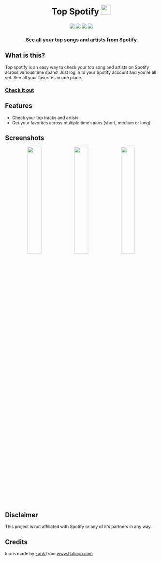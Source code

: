  <h1 align="center">
 <br>
  Top Spotify <img width = "32px" src = "https://user-images.githubusercontent.com/31800695/235343147-5fac5ec2-9b97-442c-8b02-927a5d4ea4d5.png">
 
</h1>
 
<h3 align="center">
<img src ="https://img.shields.io/badge/Next.js-000000.svg?style=for-the-badge&logo=nextdotjs&logoColor=white">
<img src ="https://img.shields.io/badge/Spotify-1DB954.svg?style=for-the-badge&logo=Spotify&logoColor=white">
<img src ="https://img.shields.io/badge/React-61DAFB.svg?style=for-the-badge&logo=React&logoColor=black">
<img src ="https://img.shields.io/badge/Vercel-000000.svg?style=for-the-badge&logo=Vercel&logoColor=white">
<br>
</h3>
<h3 align="center">
See all your top songs and artists from Spotify
</h3>

## What is this?

Top spotify is an easy way to check your top song and artists on Spotify across various time spans! Just log in to your Spotify account and you're all set. See all your favorites in one place.

### [Check it out](https://top-spotify.vercel.app/)

## Features

-   Check your top tracks and artists
-   Get your favorites across multiple time spans (short, medium or long)

## Screenshots

<div align="center">
<img src="https://user-images.githubusercontent.com/31800695/235344512-d573dc96-4f05-4d7c-8177-fbc15e58dbfe.png" width="30%"></img>
<img src="https://user-images.githubusercontent.com/31800695/235344514-b18420b2-0f2d-4869-8477-a0132782a54d.png" width="30%"></img>
<img src="https://user-images.githubusercontent.com/31800695/235344517-9523cd14-c70b-47d6-80f3-3a4701e9e094.png" width="30%"></img>
</div>

## Disclaimer

This project is not affiliated with Spotify or any of it's partners in any way.

## Credits

<div> Icons made by <a href="https://www.flaticon.com/authors/kank" title="kank"> kank </a> from <a href="https://www.flaticon.com/" title="Flaticon">www.flaticon.com</a></div>
